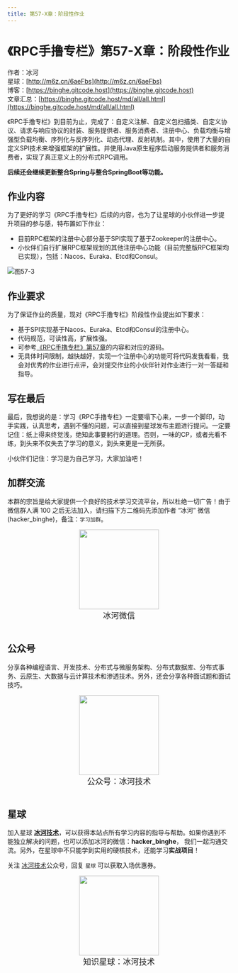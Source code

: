 ```yaml
---
title: 第57-X章：阶段性作业
---
```


# 《RPC手撸专栏》第57-X章：阶段性作业

作者：冰河
<br/>星球：[http://m6z.cn/6aeFbs](http://m6z.cn/6aeFbs)
<br/>博客：[https://binghe.gitcode.host](https://binghe.gitcode.host)
<br/>文章汇总：[https://binghe.gitcode.host/md/all/all.html](https://binghe.gitcode.host/md/all/all.html)

《RPC手撸专栏》到目前为止，完成了：自定义注解、自定义包扫描类、自定义协议、请求与响应协议的封装、服务提供者、服务消费者、注册中心、负载均衡与增强型负载均衡、序列化与反序列化、动态代理、反射机制。其中，使用了大量的自定义SPI技术来增强框架的扩展性。并使用Java原生程序启动服务提供者和服务消费者，实现了真正意义上的分布式RPC调用。

**后续还会继续更新整合Spring与整合SpringBoot等功能。**

## 作业内容

为了更好的学习《RPC手撸专栏》后续的内容，也为了让星球的小伙伴进一步提升项目的参与感，特布置如下作业：

* 目前RPC框架的注册中心部分基于SPI实现了基于Zookeeper的注册中心。
* 小伙伴们自行扩展RPC框架规划的其他注册中心功能（目前完整版RPC框架均已实现），包括：Nacos、Euraka、Etcd和Consul。

![图57-3](https://binghe.gitcode.host/assets/images/middleware/rpc/rpc-2022-12-07-001.png)

## 作业要求

为了保证作业的质量，现对《RPC手撸专栏》阶段性作业提出如下要求：

* 基于SPI实现基于Nacos、Euraka、Etcd和Consul的注册中心。
* 代码规范，可读性高，扩展性强。
* 可参考[《RPC手撸专栏》第57章](https://articles.zsxq.com/id_xkq21xwlnq48.html)的内容和对应的源码。
* 无具体时间限制，越快越好，实现一个注册中心的功能可将代码发我看看，我会对优秀的作业进行点评，会对提交作业的小伙伴针对作业进行一对一答疑和指导。

## 写在最后

最后，我想说的是：学习《RPC手撸专栏》一定要塌下心来，一步一个脚印，动手实践，认真思考，遇到不懂的问题，可以直接到星球发布主题进行提问。一定要记住：纸上得来终觉浅，绝知此事要躬行的道理。否则，一味的CP，或者光看不练，到头来不仅失去了学习的意义，到头来更是一无所获。

小伙伴们记住：学习是为自己学习，大家加油吧！

## 加群交流

本群的宗旨是给大家提供一个良好的技术学习交流平台，所以杜绝一切广告！由于微信群人满 100 之后无法加入，请扫描下方二维码先添加作者 “冰河” 微信(hacker_binghe)，备注：`学习加群`。



<div align="center">
    <img src="https://binghe.gitcode.host/images/personal/hacker_binghe.jpg?raw=true" width="180px">
    <div style="font-size: 18px;">冰河微信</div>
    <br/>
</div>



## 公众号

分享各种编程语言、开发技术、分布式与微服务架构、分布式数据库、分布式事务、云原生、大数据与云计算技术和渗透技术。另外，还会分享各种面试题和面试技巧。

<div align="center">
    <img src="https://img-blog.csdnimg.cn/20210426115714643.jpg?raw=true" width="180px">
    <div style="font-size: 18px;">公众号：冰河技术</div>
    <br/>
</div>


## 星球

加入星球 **[冰河技术](http://m6z.cn/6aeFbs)**，可以获得本站点所有学习内容的指导与帮助。如果你遇到不能独立解决的问题，也可以添加冰河的微信：**hacker_binghe**， 我们一起沟通交流。另外，在星球中不只能学到实用的硬核技术，还能学习**实战项目**！

关注 [冰河技术](https://img-blog.csdnimg.cn/20210426115714643.jpg?raw=true)公众号，回复 `星球` 可以获取入场优惠券。

<div align="center">
    <img src="https://binghe.gitcode.host/images/personal/xingqiu.png?raw=true" width="180px">
    <div style="font-size: 18px;">知识星球：冰河技术</div>
    <br/>
</div>